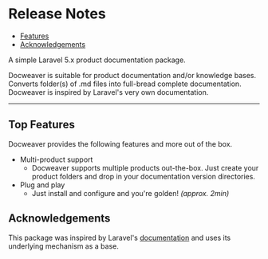 # Release Notes

- [Features](#features)
- [Acknowledgements](#acknowledgements)

A simple Laravel 5.x product documentation package. 

Docweaver is suitable for product documentation and/or knowledge bases. Converts folder(s) of .md files into full-bread complete documentation. Docweaver is inspired by Laravel's very own documentation.

---

<a name="features"></a>
## Top Features

Docweaver provides the following features and more out of the box.

- Multi-product support
    - Docweaver supports multiple products out-the-box. Just create your product folders and drop in your documentation version directories.
- Plug and play
    - Just install and configure and you're golden! *(approx. 2min)*

<a name="acknowledgements"></a>
## Acknowledgements

This package was inspired by Laravel's [documentation](https://github.com/laravel/laravel) and uses its underlying mechanism as a base.